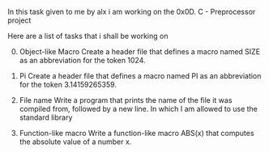 In this task given to me by alx i am working on the 0x0D. C - Preprocessor project

Here are a list of tasks that i shall be working on

0. Object-like Macro
Create a header file that defines a macro named SIZE as an abbreviation for the token 1024.

1. Pi
Create a header file that defines a macro named PI as an abbreviation for the token 3.14159265359.
2. File name
Write a program that prints the name of the file it was compiled from, followed by a new line.
In which 
I am allowed to use the standard library

3. Function-like macro
Write a function-like macro ABS(x) that computes the absolute value of a number x.

